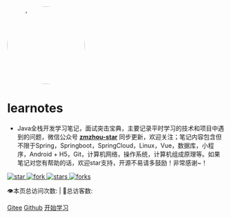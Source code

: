 <img width="180px" height="180px" style="border-radius: 50%" border="0" src="./docs/favicon.ico" alt="icon">

# learnotes

- Java全栈开发学习笔记，面试突击宝典，主要记录平时学习的技术和项目中遇到的问题，微信公众号 [**zmzhou-star**](https://gitee.com/zmzhou-star/learnotes/raw/master/docs/wechat-zmzhou-star.png) 同步更新，欢迎关注；笔记内容包含但不限于Spring，Springboot，SpringCloud，Linux，Vue，数据库，小程序，Android + H5，Git，计算机网络，操作系统，计算机组成原理等。如果笔记对您有帮助的话，欢迎star支持，开源不易请多鼓励！非常感谢~！

<p>
  <a href="https://gitee.com/zmzhou-star/learnotes/stargazers" target="_blank">
      <img src="https://gitee.com/zmzhou-star/learnotes/badge/star.svg?theme=dark" alt="star">
  </a>
  <a href="https://gitee.com/zmzhou-star/learnotes/members" target="_blank">
      <img src="https://gitee.com/zmzhou-star/learnotes/badge/fork.svg?theme=dark" alt="fork">
  </a>
  
  <a href="https://github.com/zmzhou-star/learnotes/stargazers" target="_blank" rel="noopener">
      <img src="https://badgen.net/github/stars/zmzhou-star/learnotes?icon=github&color=4ab8a1" alt="stars">
  </a>
  <a href="https://github.com/zmzhou-star/learnotes/members" target="_blank" rel="noopener">
      <img src="https://badgen.net/github/forks/zmzhou-star/learnotes?icon=github&color=4ab8a1" alt="forks">
  </a>
</p>
<p>
  <span id="busuanzi_container_site_pv" style="display: inline;">
      👁️本页总访问次数:<span id="busuanzi_value_site_pv"></span> 
  </span>
  <span id="busuanzi_container_site_uv" style="display: inline;"> 
      | 🧑总访客数: <span id="busuanzi_value_site_uv"></span>
  </span>
</p>

[Gitee](<https://gitee.com/zmzhou-star/learnotes>)
[Github](<https://github.com/zmzhou-star/learnotes>)
[开始学习](README.md)
